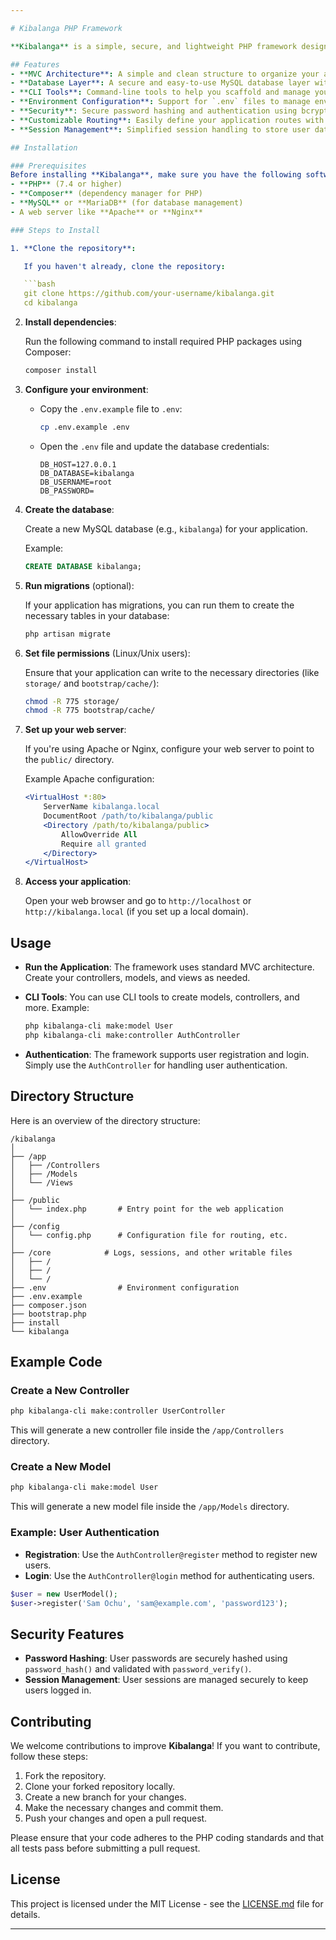 ```yaml
---

# Kibalanga PHP Framework

**Kibalanga** is a simple, secure, and lightweight PHP framework designed to help developers quickly build scalable web applications. It provides an easy-to-use structure for creating MVC-based applications with a focus on security, performance, and extendability.

## Features
- **MVC Architecture**: A simple and clean structure to organize your application into Models, Views, and Controllers.
- **Database Layer**: A secure and easy-to-use MySQL database layer with PDO and prepared statements.
- **CLI Tools**: Command-line tools to help you scaffold and manage your application.
- **Environment Configuration**: Support for `.env` files to manage environment settings like database credentials.
- **Security**: Secure password hashing and authentication using bcrypt.
- **Customizable Routing**: Easily define your application routes with flexible routing options.
- **Session Management**: Simplified session handling to store user data securely.

## Installation

### Prerequisites
Before installing **Kibalanga**, make sure you have the following software installed on your machine:
- **PHP** (7.4 or higher)
- **Composer** (dependency manager for PHP)
- **MySQL** or **MariaDB** (for database management)
- A web server like **Apache** or **Nginx**

### Steps to Install

1. **Clone the repository**:

   If you haven't already, clone the repository:

   ```bash
   git clone https://github.com/your-username/kibalanga.git
   cd kibalanga
   ```

2. **Install dependencies**:

   Run the following command to install required PHP packages using Composer:

   ```bash
   composer install
   ```

3. **Configure your environment**:

   - Copy the `.env.example` file to `.env`:

     ```bash
     cp .env.example .env
     ```

   - Open the `.env` file and update the database credentials:
     ```env
     DB_HOST=127.0.0.1
     DB_DATABASE=kibalanga
     DB_USERNAME=root
     DB_PASSWORD=
     ```

4. **Create the database**:

   Create a new MySQL database (e.g., `kibalanga`) for your application.

   Example:
   ```sql
   CREATE DATABASE kibalanga;
   ```

5. **Run migrations** (optional):

   If your application has migrations, you can run them to create the necessary tables in your database:
   
   ```bash
   php artisan migrate
   ```

6. **Set file permissions** (Linux/Unix users):

   Ensure that your application can write to the necessary directories (like `storage/` and `bootstrap/cache/`):

   ```bash
   chmod -R 775 storage/
   chmod -R 775 bootstrap/cache/
   ```

7. **Set up your web server**:

   If you're using Apache or Nginx, configure your web server to point to the `public/` directory.

   Example Apache configuration:
   ```apache
   <VirtualHost *:80>
       ServerName kibalanga.local
       DocumentRoot /path/to/kibalanga/public
       <Directory /path/to/kibalanga/public>
           AllowOverride All
           Require all granted
       </Directory>
   </VirtualHost>
   ```

8. **Access your application**:

   Open your web browser and go to `http://localhost` or `http://kibalanga.local` (if you set up a local domain).

## Usage

- **Run the Application**: The framework uses standard MVC architecture. Create your controllers, models, and views as needed.
- **CLI Tools**: You can use CLI tools to create models, controllers, and more. Example:
  
  ```bash
  php kibalanga-cli make:model User
  php kibalanga-cli make:controller AuthController
  ```

- **Authentication**: The framework supports user registration and login. Simply use the `AuthController` for handling user authentication.

## Directory Structure

Here is an overview of the directory structure:

```
/kibalanga
│
├── /app
│   ├── /Controllers
│   ├── /Models
│   └── /Views
│
├── /public
│   └── index.php       # Entry point for the web application
│
├── /config
│   └── config.php      # Configuration file for routing, etc.
│
├── /core            # Logs, sessions, and other writable files
│   ├── /
│   ├── /
│   └── /
├── .env                # Environment configuration
├── .env.example
├── composer.json
├── bootstrap.php
├── install
└── kibalanga                
```

## Example Code

### Create a New Controller

```bash
php kibalanga-cli make:controller UserController
```

This will generate a new controller file inside the `/app/Controllers` directory.

### Create a New Model

```bash
php kibalanga-cli make:model User
```

This will generate a new model file inside the `/app/Models` directory.

### Example: User Authentication

- **Registration**: Use the `AuthController@register` method to register new users.
- **Login**: Use the `AuthController@login` method for authenticating users.

```php
$user = new UserModel();
$user->register('Sam Ochu', 'sam@example.com', 'password123');
```

## Security Features

- **Password Hashing**: User passwords are securely hashed using `password_hash()` and validated with `password_verify()`.
- **Session Management**: User sessions are managed securely to keep users logged in.

## Contributing

We welcome contributions to improve **Kibalanga**! If you want to contribute, follow these steps:

1. Fork the repository.
2. Clone your forked repository locally.
3. Create a new branch for your changes.
4. Make the necessary changes and commit them.
5. Push your changes and open a pull request.

Please ensure that your code adheres to the PHP coding standards and that all tests pass before submitting a pull request.

## License

This project is licensed under the MIT License - see the [LICENSE.md](LICENSE.md) file for details.

---
```


